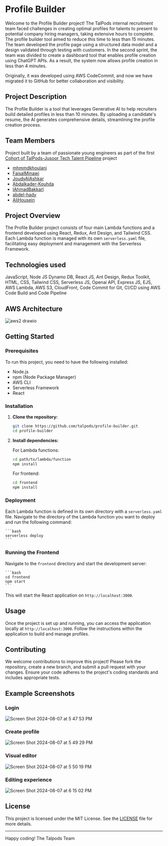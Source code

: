 # Profile Builder

Welcome to the Profile Builder project! The TalPods internal recruitment team faced challenges in creating optimal profiles for talents to present to potential company hiring managers, taking extensive hours to complete. The profile builder tool aimed to reduce this time to less than 15 minutes. The team developed the profile page using a structured data model and a design validated through testing with customers. In the second sprint, the team was divided to create a dashboard tool that enables profile creation using ChatGPT APIs. As a result, the system now allows profile creation in less than 4 minutes.

Originally, it was developed using AWS CodeCommit, and now we have migrated it to GitHub for better collaboration and visibility.

## Project Description

The Profile Builder is a tool that leverages Generative AI to help recruiters build detailed profiles in less than 10 minutes. By uploading a candidate's resume, the AI generates comprehensive details, streamlining the profile creation process.

## Team Members

Project built by a team of passionate young engineers as part of the first [Cohort of TalPods-Jusoor Tech Talent Pipeline](https://talpods.io/talpods-jusoor-tech-talent-pipeline.html) project

- [mhmmdkhoulani](https://github.com/mhmmdkhoulani)
- [FaisalMinawi](https://github.com/FaisalMinawi)
- [JoudyAlAshkar](https://github.com/JoudyAlAshkar)
- [Abdalkader-Kouhda](https://github.com/Abdalkader-Kouhda)
- [lAhmadBakkarl](https://github.com/lAhmadBakkarl)
- [abdel-hady](https://github.com/abdel-hady)
- [AliHousein](https://github.com/AliHousein)

## Project Overview

The Profile Builder project consists of four main Lambda functions and a frontend developed using React, Redux, Ant Design, and Tailwind CSS. Each Lambda function is managed with its own `serverless.yaml` file, facilitating easy deployment and management with the Serverless Framework.

## Technologies used 

JavaScript, Node JS Dynamo DB, React JS, Ant Design, Redux Toolkit, HTML, CSS, Tailwind CSS, Serverless JS, Openai API, Express JS, EJS, AWS Lambda, AWS S3, CloudFront, Code Commit for Git, CI/CD using AWS Code Build and Code Pipeline

## AWS Architecture
![aws2 drawio](https://github.com/user-attachments/assets/f339026b-7368-4bd6-a014-abb4ee216cb6)


## Getting Started

### Prerequisites

To run this project, you need to have the following installed:

- Node.js
- npm (Node Package Manager)
- AWS CLI
- Serverless Framework
- React

### Installation

1. **Clone the repository:**

    ```bash
    git clone https://github.com/talpods/profile-builder.git
    cd profile-builder
    ```

2. **Install dependencies:**

    For Lambda functions:

    ```bash
    cd path/to/lambda/function
    npm install
    ```

    For frontend:

    ```bash
    cd frontend
    npm install
    ```

### Deployment

Each Lambda function is defined in its own directory with a `serverless.yaml` file. Navigate to the directory of the Lambda function you want to deploy and run the following command:

    ```bash
    serverless deploy
    ```

### Running the Frontend

Navigate to the `frontend` directory and start the development server:

    ```bash
    cd frontend
    npm start
    ```

This will start the React application on `http://localhost:3000`.

## Usage

Once the project is set up and running, you can access the application locally at `http://localhost:3000`. Follow the instructions within the application to build and manage profiles.

## Contributing

We welcome contributions to improve this project! Please fork the repository, create a new branch, and submit a pull request with your changes. Ensure your code adheres to the project's coding standards and includes appropriate tests.

## Example Screenshots
### Login
![Screen Shot 2024-08-07 at 5 47 53 PM](https://github.com/user-attachments/assets/950f03b3-7421-48fe-88fd-b2e1ba78429d)
### Create profile
![Screen Shot 2024-08-07 at 5 49 29 PM](https://github.com/user-attachments/assets/5fa7e475-5352-4f4b-b2a2-48a945f553fd)
### Visual editor
![Screen Shot 2024-08-07 at 5 50 19 PM](https://github.com/user-attachments/assets/cc125c9b-1b6a-4a22-9a32-6ebdab90b936)
### Editing experience
![Screen Shot 2024-08-07 at 6 15 02 PM](https://github.com/user-attachments/assets/f55c48e9-d418-49b3-90c6-be303450d378)

## License

This project is licensed under the MIT License. See the [LICENSE](LICENSE) file for more details.

---

Happy coding! The Talpods Team

